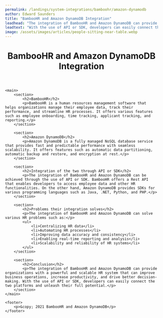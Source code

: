```yaml
---
permalink: /landings/system-integrations/bamboohr/amazon-dynamodb
author: Edward Saunders
title: "BambooHR and Amazon DynamoDB Integration"
leadhead: "The integration of BambooHR and Amazon DynamoDB can provide organizations with a powerful and scalable HR system that can improve business operations, increase productivity, and drive better decision-making"
leadtext: "With the use of API or SDK, developers can easily connect the two platforms and unleash their full potential."
image: /assets/images/articles/people-sitting-near-table.webp
---
```

<div class="arttext">	<header>
		<h1>BambooHR and Amazon DynamoDB Integration</h1>
	</header>

	<main>
		<section>
			<h2>BambooHR</h2>
			<p>BambooHR is a human resources management software that helps organizations manage their employee data, track their performance, and streamline HR processes. It offers various features such as employee onboarding, time tracking, applicant tracking, and reporting.</p>
		</section>

		<section>
			<h2>Amazon DynamoDB</h2>
			<p>Amazon DynamoDB is a fully managed NoSQL database service that provides fast and predictable performance with seamless scalability. It offers features such as automatic data partitioning, automatic backup and restore, and encryption at rest.</p>
		</section>

		<section>
			<h2>Integration of the two through API or SDK</h2>
			<p>The integration of BambooHR and Amazon DynamoDB can be achieved through the use of API or SDK. BambooHR offers a Rest API that enables developers to access employee data and other HR functionalities. On the other hand, Amazon DynamoDB provides SDKs for various programming languages such as Java, .NET, Python, and PHP.</p>
		</section>

		<section>
			<h2>Problems their integration solves</h2>
			<p>The integration of BambooHR and Amazon DynamoDB can solve various HR problems such as:</p>
			<ul>
				<li>Centralizing HR data</li>
				<li>Automating HR processes</li>
				<li>Improving data accuracy and consistency</li>
				<li>Enabling real-time reporting and analysis</li>
				<li>Scalability and reliability of HR systems</li>
			</ul>
		</section>

		<section>
			<h2>Conclusion</h2>
			<p>The integration of BambooHR and Amazon DynamoDB can provide organizations with a powerful and scalable HR system that can improve business operations, increase productivity, and drive better decision-making. With the use of API or SDK, developers can easily connect the two platforms and unleash their full potential.</p>
		</section>
	</main>

	<footer>
		<p>&copy; 2021 BambooHR and Amazon DynamoDB</p>
	</footer>
</div>